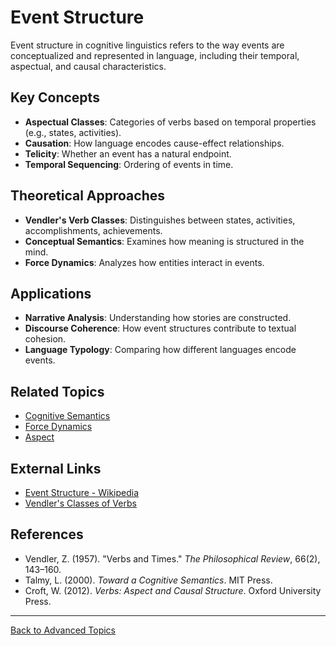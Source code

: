 # Event Structure

Event structure in cognitive linguistics refers to the way events are conceptualized and represented in language, including their temporal, aspectual, and causal characteristics.

## Key Concepts

- **Aspectual Classes**: Categories of verbs based on temporal properties (e.g., states, activities).
- **Causation**: How language encodes cause-effect relationships.
- **Telicity**: Whether an event has a natural endpoint.
- **Temporal Sequencing**: Ordering of events in time.

## Theoretical Approaches

- **Vendler's Verb Classes**: Distinguishes between states, activities, accomplishments, achievements.
- **Conceptual Semantics**: Examines how meaning is structured in the mind.
- **Force Dynamics**: Analyzes how entities interact in events.

## Applications

- **Narrative Analysis**: Understanding how stories are constructed.
- **Discourse Coherence**: How event structures contribute to textual cohesion.
- **Language Typology**: Comparing how different languages encode events.

## Related Topics

- [Cognitive Semantics](../Cognitive-Semantics.md)
- [Force Dynamics](Force-Dynamics.md)
- [Aspect](../../Language/Inner-Structure/Grammar/Aspect.md)

## External Links

- [Event Structure - Wikipedia](https://en.wikipedia.org/wiki/Event_structure)
- [Vendler's Classes of Verbs](https://plato.stanford.edu/entries/action-structure/)

## References

- Vendler, Z. (1957). "Verbs and Times." *The Philosophical Review*, 66(2), 143–160.
- Talmy, L. (2000). *Toward a Cognitive Semantics*. MIT Press.
- Croft, W. (2012). *Verbs: Aspect and Causal Structure*. Oxford University Press.

---

[Back to Advanced Topics](README.md)
